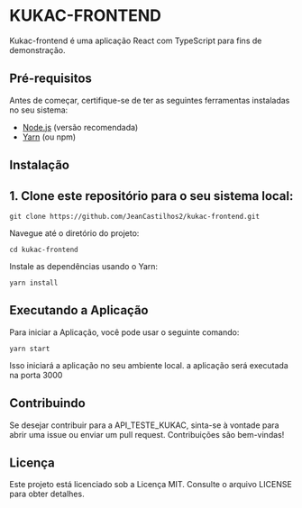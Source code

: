 # KUKAC-FRONTEND

Kukac-frontend é uma aplicação React com TypeScript para fins de demonstração.


## Pré-requisitos

Antes de começar, certifique-se de ter as seguintes ferramentas instaladas no seu sistema:

- [Node.js](https://nodejs.org/) (versão recomendada)
- [Yarn](https://classic.yarnpkg.com/en/docs/install/) (ou npm)
  

## Instalação


## 1. Clone este repositório para o seu sistema local:


`git clone https://github.com/JeanCastilhos2/kukac-frontend.git`


Navegue até o diretório do projeto:


`cd kukac-frontend`


Instale as dependências usando o Yarn:


`yarn install`


## Executando a Aplicação

Para iniciar a Aplicação, você pode usar o seguinte comando:

`yarn start`

Isso iniciará a aplicação no seu ambiente local. a aplicação será executada na porta 3000


## Contribuindo

Se desejar contribuir para a API_TESTE_KUKAC, sinta-se à vontade para abrir uma issue ou enviar um pull request. Contribuições são bem-vindas!

## Licença

Este projeto está licenciado sob a Licença MIT. Consulte o arquivo LICENSE para obter detalhes.
